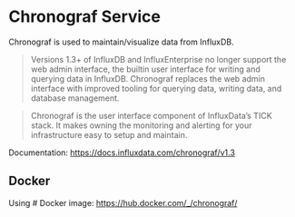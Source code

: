 # Chronograf Service

Chronograf is used to maintain/visualize data from InfluxDB.

> Versions 1.3+ of InfluxDB and InfluxEnterprise no longer support the web admin interface, 
> the builtin user interface for writing and querying data in InfluxDB. 
> Chronograf replaces the web admin interface with improved tooling for querying data, 
> writing data, and database management.

> Chronograf is the user interface component of 
> InfluxData’s TICK stack. It makes owning the monitoring and alerting for your infrastructure easy to 
> setup and maintain.

Documentation: https://docs.influxdata.com/chronograf/v1.3

## Docker

Using # Docker image: https://hub.docker.com/_/chronograf/

